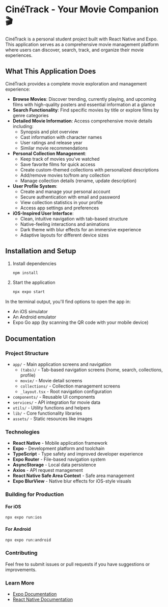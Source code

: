 # CinéTrack - Your Movie Companion 🎬

CinéTrack is a personal student project built with React Native and Expo. This application serves as a comprehensive movie management platform where users can discover, search, track, and organize their movie experiences.

## What This Application Does

CinéTrack provides a complete movie exploration and management experience:

- **Browse Movies**: Discover trending, currently playing, and upcoming films with high-quality posters and essential information at a glance
- **Search Functionality**: Find specific movies by title or explore films by genre categories
- **Detailed Movie Information**: Access comprehensive movie details including:
  - Synopsis and plot overview
  - Cast information with character names
  - User ratings and release year
  - Similar movie recommendations
- **Personal Collection Management**:
  - Keep track of movies you've watched
  - Save favorite films for quick access
  - Create custom-themed collections with personalized descriptions
  - Add/remove movies to/from any collection
  - Manage collection details (rename, update description)
- **User Profile System**:
  - Create and manage your personal account
  - Secure authentication with email and password
  - View collection statistics in your profile
  - Access app settings and preferences
- **iOS-Inspired User Interface**:
  - Clean, intuitive navigation with tab-based structure
  - Native-feeling interactions and animations
  - Dark theme with blur effects for an immersive experience
  - Adaptive layouts for different device sizes

## Installation and Setup

1. Install dependencies

   ```bash
   npm install
   ```

2. Start the application

   ```bash
   npx expo start
   ```

In the terminal output, you'll find options to open the app in:

- An iOS simulator
- An Android emulator
- Expo Go app (by scanning the QR code with your mobile device)

## Documentation

### Project Structure

- `app/` - Main application screens and navigation
  - `(tabs)/` - Tab-based navigation screens (home, search, collections, profile)
  - `movie/` - Movie detail screens
  - `collections/` - Collection management screens
  - `_layout.tsx` - Root navigation configuration
- `components/` - Reusable UI components
- `services/` - API integration for movie data
- `utils/` - Utility functions and helpers
- `lib/` - Core functionality libraries
- `assets/` - Static resources like images

### Technologies

- **React Native** - Mobile application framework
- **Expo** - Development platform and toolchain
- **TypeScript** - Type safety and improved developer experience
- **Expo Router** - File-based navigation system
- **AsyncStorage** - Local data persistence
- **Axios** - API request management
- **React Native Safe Area Context** - Safe area management
- **Expo BlurView** - Native blur effects for iOS-style visuals

### Building for Production

#### For iOS

```bash
npx expo run:ios
```

#### For Android

```bash
npx expo run:android
```

### Contributing

Feel free to submit issues or pull requests if you have suggestions or improvements.

### Learn More

- [Expo Documentation](https://docs.expo.dev/)
- [React Native Documentation](https://reactnative.dev/)
